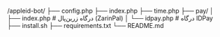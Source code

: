 /appleid-bot/
├── config.php
├── index.php
├── time.php
├── pay/
│ ├── index.php # درگاه زرین‌پال (ZarinPal)
│ └── idpay.php # درگاه IDPay
├── install.sh
├── requirements.txt
└── README.md
